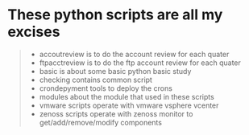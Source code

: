 These python scripts are all my excises 
=======================================
>- accoutreview is to do the account review for each quater 
>- ftpacctreview is to do the ftp account review for each quater 
>- basic is about some basic python basic study
>- checking contains common script
>- crondepyment tools to deploy the crons
>- modules about the module that used in these scripts
>- vmware scripts operate with vmware vsphere vcenter
>- zenoss scripts operate with zenoss monitor to get/add/remove/modify components
